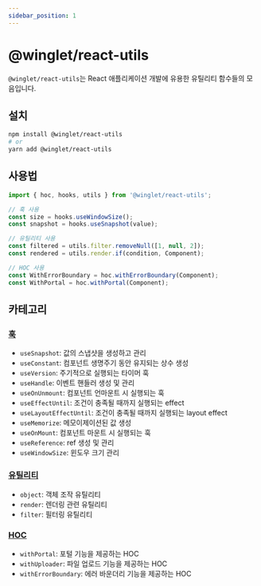 ```yaml
---
sidebar_position: 1
---
```


# @winglet/react-utils

`@winglet/react-utils`는 React 애플리케이션 개발에 유용한 유틸리티 함수들의 모음입니다.

## 설치

```bash
npm install @winglet/react-utils
# or
yarn add @winglet/react-utils
```

## 사용법

```javascript
import { hoc, hooks, utils } from '@winglet/react-utils';

// 훅 사용
const size = hooks.useWindowSize();
const snapshot = hooks.useSnapshot(value);

// 유틸리티 사용
const filtered = utils.filter.removeNull([1, null, 2]);
const rendered = utils.render.if(condition, Component);

// HOC 사용
const WithErrorBoundary = hoc.withErrorBoundary(Component);
const WithPortal = hoc.withPortal(Component);
```

## 카테고리

### [훅](./hooks.md)

- `useSnapshot`: 값의 스냅샷을 생성하고 관리
- `useConstant`: 컴포넌트 생명주기 동안 유지되는 상수 생성
- `useVersion`: 주기적으로 실행되는 타이머 훅
- `useHandle`: 이벤트 핸들러 생성 및 관리
- `useOnUnmount`: 컴포넌트 언마운트 시 실행되는 훅
- `useEffectUntil`: 조건이 충족될 때까지 실행되는 effect
- `useLayoutEffectUntil`: 조건이 충족될 때까지 실행되는 layout effect
- `useMemorize`: 메모이제이션된 값 생성
- `useOnMount`: 컴포넌트 마운트 시 실행되는 훅
- `useReference`: ref 생성 및 관리
- `useWindowSize`: 윈도우 크기 관리

### [유틸리티](./utils.md)

- `object`: 객체 조작 유틸리티
- `render`: 렌더링 관련 유틸리티
- `filter`: 필터링 유틸리티

### [HOC](./hoc.md)

- `withPortal`: 포털 기능을 제공하는 HOC
- `withUploader`: 파일 업로드 기능을 제공하는 HOC
- `withErrorBoundary`: 에러 바운더리 기능을 제공하는 HOC
